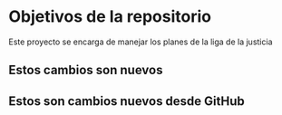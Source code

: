 # Objetivos de la repositorio

Este proyecto se encarga de manejar los planes de la liga de la justicia

## Estos cambios son nuevos

## Estos son cambios nuevos desde GitHub
